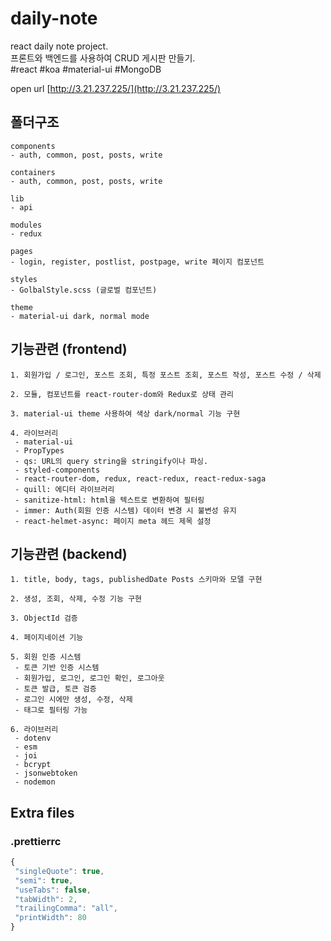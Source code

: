 # daily-note

react daily note project.   
프론트와 백엔드를 사용하여 CRUD 게시판 만들기.   
#react #koa #material-ui #MongoDB   

open url [http://3.21.237.225/](http://3.21.237.225/)

## 폴더구조

```
components
- auth, common, post, posts, write

containers
- auth, common, post, posts, write

lib
- api

modules
- redux

pages
- login, register, postlist, postpage, write 페이지 컴포넌트

styles
- GolbalStyle.scss (글로벌 컴포넌트)

theme
- material-ui dark, normal mode
```

## 기능관련 (frontend)

```
1. 회원가입 / 로그인, 포스트 조회, 특정 포스트 조회, 포스트 작성, 포스트 수정 / 삭제

2. 모듈, 컴포넌트를 react-router-dom와 Redux로 상태 관리

3. material-ui theme 사용하여 색상 dark/normal 기능 구현

4. 라이브러리
 - material-ui
 - PropTypes
 - qs: URL의 query string을 stringify이나 파싱.
 - styled-components
 - react-router-dom, redux, react-redux, react-redux-saga
 - quill: 에디터 라이브러리
 - sanitize-html: html을 텍스트로 변환하여 필터링
 - immer: Auth(회원 인증 시스템) 데이터 변경 시 불변성 유지
 - react-helmet-async: 페이지 meta 헤드 제목 설정
```

## 기능관련 (backend)

```
1. title, body, tags, publishedDate Posts 스키마와 모델 구현

2. 생성, 조회, 삭제, 수정 기능 구현

3. ObjectId 검증

4. 페이지네이션 기능

5. 회원 인증 시스템
 - 토큰 기반 인증 시스템
 - 회원가입, 로그인, 로그인 확인, 로그아웃
 - 토큰 발급, 토큰 검증
 - 로그인 시에만 생성, 수정, 삭제
 - 태그로 필터링 가능

6. 라이브러리
 - dotenv
 - esm
 - joi
 - bcrypt
 - jsonwebtoken
 - nodemon
```

## Extra files

### .prettierrc

```javascript
{
 "singleQuote": true,
 "semi": true,
 "useTabs": false,
 "tabWidth": 2,
 "trailingComma": "all",
 "printWidth": 80
}
```
